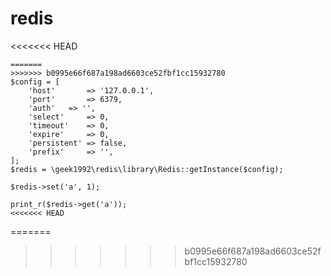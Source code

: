 # redis
<<<<<<< HEAD
```$xslt
=======
>>>>>>> b0995e66f687a198ad6603ce52fbf1cc15932780
$config = [
    'host'       => '127.0.0.1',
    'port'       => 6379,
    'auth'   => '',
    'select'     => 0,
    'timeout'    => 0,
    'expire'     => 0,
    'persistent' => false,
    'prefix'     => '',
];
$redis = \geek1992\redis\library\Redis::getInstance($config);

$redis->set('a', 1);

print_r($redis->get('a'));
<<<<<<< HEAD
```

=======
>>>>>>> b0995e66f687a198ad6603ce52fbf1cc15932780
